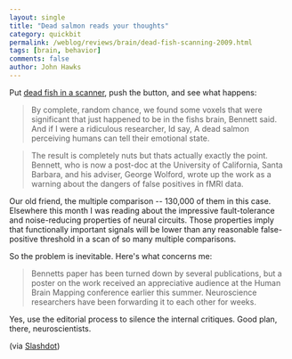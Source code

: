 ```yaml
---
layout: single 
title: "Dead salmon reads your thoughts" 
category: quickbit
permalink: /weblog/reviews/brain/dead-fish-scanning-2009.html
tags: [brain, behavior] 
comments: false 
author: John Hawks 
---
```


Put <a href="http://www.wired.com/wiredscience/2009/09/fmrisalmon/">dead fish in a scanner</a>, push the button, and see what happens:

<blockquote>By complete, random chance, we found some voxels that were significant that just happened to be in the fishs brain, Bennett said. And if I were a ridiculous researcher, Id say, A dead salmon perceiving humans can tell their emotional state.</blockquote>

<blockquote>The result is completely nuts  but thats actually exactly the point. Bennett, who is now a post-doc at the University of California, Santa Barbara, and his adviser, George Wolford, wrote up the work as a warning about the dangers of false positives in fMRI data. </blockquote>

Our old friend, the multiple comparison -- 130,000 of them in this case. Elsewhere this month I was reading about the impressive fault-tolerance and noise-reducing properties of neural circuits. Those properties imply that functionally important signals will be lower than any reasonable false-positive threshold in a scan of so many multiple comparisons. 

So the problem is inevitable. Here's what concerns me: 

<blockquote>Bennetts paper has been turned down by several publications, but a poster on the work received an appreciative audience at the Human Brain Mapping conference earlier this summer. Neuroscience researchers have been forwarding it to each other for weeks.</blockquote>

Yes, use the editorial process to silence the internal critiques. Good plan, there, neuroscientists.

(via <a href="http://science.slashdot.org/story/09/09/20/1948208/Dead-Salmons-Brain-Activity-Cautions-fMRI-Researchers">Slashdot</a>)




